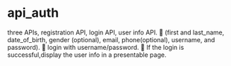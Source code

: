 # api_auth
three APIs, registration API, login API, user info API.   (first and last_name, date_of_birth, gender (optional), email, phone(optional), username, and password).  login with username/password.  If the login is successful,display the user info in a presentable page. 
